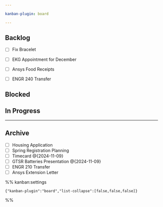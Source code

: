 ```yaml
---

kanban-plugin: board

---
```


## Backlog

- [ ] Fix Bracelet
- [ ] EKG Appointment for December
- [ ] Ansys Food Receipts
- [ ] ENGR 240 Transfer


## Blocked



## In Progress



***

## Archive

- [ ] Housing Application
- [ ] Spring Registration Planning
- [ ] Timecard @{2024-11-09}
- [ ] GTSR Batteries Presentation @{2024-11-09}
- [ ] ENGR 210 Transfer
- [ ] Ansys Extension Letter

%% kanban:settings
```
{"kanban-plugin":"board","list-collapse":[false,false,false]}
```
%%